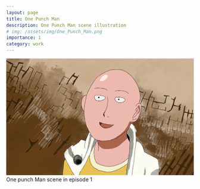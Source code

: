```yaml
---
layout: page
title: One Punch Man
description: One Punch Man scene illustration
# img: /assets/img/One_Punch_Man.png
importance: 1
category: work
---
```


<div class="row">
    <div class="col-sm mt-3 mt-md-0">
        <!-- Replace the include with direct HTML -->
        <img src="/assets/img/One_Punch_Man.png" alt="One Punch Man" class="img-fluid rounded z-depth-1">
    </div>
</div>
<div class="caption">
    One punch Man scene in episode 1
</div>